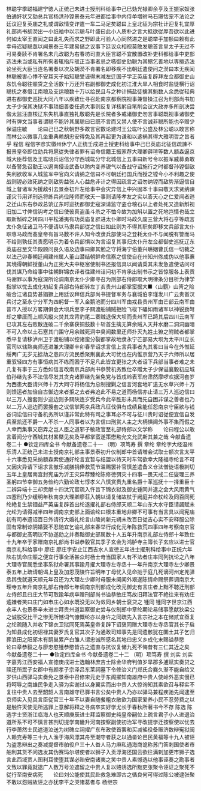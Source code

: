 <!-- { "loadSidebar": true } -->
林聪字季聪福建宁徳人正统己未进士授刑科给事中己巳劾光禄卿余亨及王振家奴张伯通奸状又劾总兵官杨洪孙镗景泰元年进都给事中内侍单増驸马石璟怙宠不法论之廷议迎复英庙之礼或谓敌情变诈遣一车二马足矣聪曰上皇北征为宗社计迎复礼宜厚礼部尚书胡濙出一小纸袖中以示聪与叶盛曰此小人质朴之言大抵欲従厚吾欲以此进何如太宰王直闻之曰此礼失而求之野即此可验人心同然进之是聪举手加额曰赖有此幸毋迟疑聪亟以闻景泰三年建易储之议事下廷议众相视莫敢发聪首言皇太子无过不可易奏牍不肯署名未几改聪为右春坊司直大臣言聪不宜散置改补吏科都给事中吏部选法未当或私有所徇者辄指斥驳正当事者忌之嗾御史劾聪为其甥乞善地以専擅选法论坐死大臣当连名署奏以次及胡濙不肯署名即移疾不出朝廷遣使问之濙曰本无疾闻林聪被害心悸不安耳天子始知聪受诬得末减左迁国子学正英庙复辟拜左佥都御史山东饥令聪往赈贷之全活数十万还升右副都御史成化初江淮大旱人相食时盐徒横行诏聪抚之奏借江南粮及支运粮数十万以给民且与之种计捕盐徒擒其魁数人余悉従轻典进右都御史巡抚大同八年以疾致仕寻召赴南京都察院视事兼督操江召为刑部尚书加太子少保其决狱不事琐细善委任遇大事则反复详核躬自笔削会议大政亦多所剖决尝偕太监汪直核辽东失机事直独礼敬聪先是长院者多戒诸御史勿言事聪既视事诸御史时有弹文当事者谓聪不能钤其属聪曰已既不言而又禁人使不言诚非聪所能也卒赠少保谥庄敏　　论曰己巳之秋朝野多故言官数论建时王公竑叶公盛及林公聪以敢言称而林公以微事几坐重典赖胡忠安得免及其再起更为谦和以逺祸其得大雅明哲之旨者乎
程信
程信字彦实徽州休宁人正统壬戌进士授吏科给事中己巳英庙北征信疏諌不报景皇帝即位劾兵将扈従失律者罪有诏命信籍王振家荐大理卿薛瑄等数人额森逼京城大臣荐信及王竑晓兵诏信分守西城竑分守北城信上五事曰新号令以振军威募勇敢以备警急召勤王以遏南侵设武备以防内变养锐气以备战守诏施行之时都督孙镗御敌失利欲收军入城监军中官向义请纳之信曰不可朝廷扫国兵而授之镗今小不利趣之使战则镗必效死纳之则敌势益张人心益危非计之得因疏言之诏勿纳镗而敌势渐逼信自城上督诸军为援敌引去景泰初升左给事中会灾异信上中兴固本十事曰敬天求贤纳谏谨灾节用详刑选将练兵尚俭隆师而敬天一事则请隆孝友之实以答天心之仁爱闻者韪之迁山东右叅政总饷辽东时巡抚都御史寇深请监守盗仓粮石以上者处死又造新斛视旧加二寸俾信钩考之信曰使彼真盗虽斗杀之不恤今故为加斛以置之死地岂情也哉立取新斛碎之转四川平松潘夷有功英庙复辟进太仆卿时马政久废三营大将石亨等疏言太仆急征诸卫马不便请以马隶兵部従之信曰如此则为不得其职矣即移文兵部言太仆职専马政而髙皇帝有旨马数不许人知今改隶兵部使马之登耗太仆不与闻脱有警而马不给则孰任其责愿明示为着令兵部惧以为言诏复其事归太仆升左佥都御史巡抚辽东英庙召至文华殿顾问良久语及边事曰卿其勉之守将海宁伯董兴聮姻曹氏信一切裁之以法己卯春朝廷闻建州属人董山潜结朝鲜命信察之信使自在州知州佟成伪以他事亷其境得朝鲜授董山为正宪大夫中枢宻使制书还报信具以闻请乗其未发急遣使诘问可伐其谋乃命给事中往朝鲜锦衣译者往建州诘问初不肯承出制书示之皆惊服各上表贡马谢罪以事为寇深所论调南京太仆少卿寻召为刑部右侍郎取大明律条分目析为律学指掌以忧去成化初起复兵部右侍郎转左丁亥贵州山都掌蛮据大■〈山覇〉山箐之险破合江诸县势甚猖獗上用廷议拜信兵部尚书提督军务与襄城伯李瑾发川广云贵畨汉兵讨之至永宁分军为四躬督一军入金鹅池而分四川军由戎县贵州军由芒部云南军由普市入授以方畧期俱会大坝兵至李子闗渡船铺贼拒险飞梭下礧如雨诸军以神锐劲弩却之攀厓而上顺风縦火焚其龙背豹尾二寨贼退保大坝而贵州军已踦其后四川云南军已攻其左右败散连破二千余寨获铜鼓数十斩首生擒无算余贼入天井水磨二洞洞幽暗不可入命以土石塞其门围守月余贼死洞中臭闻数里还师扑灭九姓土獠之附贼者都掌悉平复请移泸州卫于渡船铺以控诸蛮分裂都掌故地隶永宁芒部易大坝为太平川立长官司以辖熟夷师还进兼大理卿辛卯春旱诏求言信上言兵事者九其畧曰当今在外惟延绥两广无岁无掳劫之患四方流民悉聚荆襄此大可忧也在内惟京营乃天子六师所以居重驭轻四方有事恒病其不练而困于不足凡此皆宜更张之大者诏下兵部当事者难之未几复有事于三方悉如信言改南京兵部尚书叅赞机务致仕卒赠太子少保谥襄毅初应城伯孙继先多不法信尽发其贪克诸罪继先坐免党与皆戌岭表军府肃然摩啰欢据河套岁为西患大臣请兴师十万大同守将杨信为总制搜剿之信言河套地旷逺无水草兴师十万则馈运者加倍自古御边来者拒之去者弗追此不易之道而杨信亦止请三万人巡边信曰以三万人搜套则少巡边则多闗陜连岁受兵今此举胜形未具而先自困非谋之善者也乃以二万人巡边而罢搜套之议信掌两京兵政凡征伐俱有成绩且能任怨南京守臣欲与钱谷词讼信曰守备机务所以谨非常此特有司之事耳必不可与征川贵时诏従便宜信自发兵至凯还不爵一人不杀一人同事者以为言信曰刑赏人主之大柄惧阃外事不集而假之人幸而集事又窃弄之岂人臣之道邪子敏政官至礼部侍郎以文学称　　论曰程公以敢言着闻分守西城其材畧槩见矣及平都掌蛮遂策懋勲允文允武斯其兼之哉
今献备遗卷二十
●钦定四库全书
今献备遗卷二十一
（明）项笃寿 撰
章纶
章纶字大经温州乐清人正统己未进士授南京礼部主事景泰初升仪制郎中首请増会试取士额次言太平十六事悉见采纳额森索使通好纶言宜暂与结盟以待天时车驾欲幸大隆福寺纶言不可又因灾异请下诏求言撤乐减膳捐俸救荒节滥赐罢补官慎差遣备义仓汰僧徒语极剀切五年上皇居南宫封宪庙为沂王灾异荐臻纶陈修徳弭灾十四事一畏天戒二任燮理三养圣躬四节幸御五务俭约六勤论政七惇孝义八慎赏赉九重名爵十革巡抚十一择重臣十二辨异端十三却贡献十四汰冗官疏入忤旨下锦衣狱及御史锺同并逮之会大风雨黄气四塞刑乃少缓明年秋南京大理卿廖荘入朝以请复储故杖于阙庭并命杖纶及同百同死纶絶复生禁锢益严英庙复辟首出纶遂擢礼部右侍郎天顺二年山东大水守臣请蠲赋未允纶为请得减半四年调南京吏部上面谕纶曰根本重地非卿不可事有当言具以闻宪庙初有司奉遗诏百日外请行大婚礼纶言山陵尚新元朔未改百日従吉心实不安释服公除固有常制谅阴婚娶不忍随宜乞谕礼部来春举行成化元年陈救荒四事四年考察南京官与都御史髙明议不协遂劾之并奏黜御史部属数十人五年升南京礼部左侍郎十年致仕十九年卒于家赠南京礼部尚书谥恭毅官其季子玄会为鸿胪寺主簿长子玄应以进士官南京礼科给事中
廖庄
廖庄字安止江西吉水人宣徳五年进士擢刑科给事中正统六年陜右饥命庄赈之便宜行事全活甚众时杨士竒当国家人有不法者庄率同列抗论之八年大理寺官属悉坐事系狱命署其事踰月擢大理寺左寺丞十一年升南京大理寺左少卿景泰五年上疏请朝谒上皇及加恩茂陵忤旨明年丁母忧入见命挞于庭几死谪河州定羌驿丞舆曳就道天顺元年召还为大理左少卿时母服未阕闻外艰遂陈情命赐祭葬调南京大理寺五年升南京礼部右侍郎七年调南京刑部成化改元御史有言庄者上黜不聴迁刑部左侍郎且曰庄大节可取踰年病卒赠刑部尚书谥恭敏庄笃故旧拜法官不絶往来有劝庄逺嫌者笑曰庄门如市庄心如水既没无以为敛同乡朝士裒贷之
锺同
锺同字世京江西永丰人也景泰辛未进士拜贵州道监察御史尝与仪制郎中章纶期论易储事愿献狄梁公之诚脱受比干之惨无所憾词气慷慨纶亦以身许之同疏先入言宗社之本在储贰宜亟复之纶疏随入并收下锦衣卫狱同死焉英皇帝复辟下诏襃同赠大理寺左寺丞官其长子启为知县成化初诏禄其妻罗氏复官其次子为通政司知事先是同遗骸犹在圜土其子乞归葬浪田之阳邱木有鹊巢累产白雏人谓忠诚所感名其地曰忠义乡成化末赐谥恭愍　　论曰章恭毅之与廖忠愍锺恭愍皆古之遗直与抗议复储九死不悔昔有三仁其近之矣
今献备遗卷二十一
●钦定四库全书
今献备遗卷二十二
（明）项笃寿 撰
刘实
刘实字嘉秀江西安福人宣徳庚戌进士选翰林庶吉士除金华府判值岁旱郡多逋赋实奏贷之赎还所鬻子女郡中有颜孝子宗泽吕东莱祠墓下令修治义门郑氏合爨久渐不能自给又岁供山西驿马实奏免之景泰中召修宋元史于东阁擢知南雄府中贵人使岭外恶实慢已将呵辱之南雄民争走入驿为实谢过以身翼实而出中贵人大惊询知其素欲召与释实不复往中贵人去至韶韶人言南雄守已驿书言公矣中贵人乃亦以驿马兼程疾驰先闻逮至京师实入见具言臣従官三十年不以妻自随餐粗衣敝欲为国家爱养小民不忍劳费之以是触忤天使无所逃罪上意解将释之寻病卒实好学尤长于春秋所著书今不存
陈选
陈选字士贤浙江临海人也天顺庚辰进士拜监察御史纯皇帝嗣位上疏言君子小人进退治道所系不可不慎言甚剀切提学南畿升河南按察副使初治军寻改提学迁按察使以忧去行李萧然士民遮道泣送为树碑立祠擢广东布政使首罢和买减徭役备赈济数辩寃狱闽人赖克寿等三十九人渔于海风漂其舟至潮守者获之以通畨论邑民黄福等十九人被诬为盗悉辩出之奏减提督市舶役户三十人畨人马力麻私通海商诡称苏门答剌国使者市舶利其货不问选发其伪赛玛尔堪使者以狮子入贡浮海还国云欲往满剌加更市狮子选言此西域贾人图利耳使堕其谋必贻安南诸夷之笑中贵人素憾选以他事诬奏之勘事者文致以罪竟就逮广人数万号泣遮留之中贵人复以赂诱选所黜吏张聚令诬证之聚死不従行至南安病死　　论曰刘公能使其民赴救急难即古之循良何可得过陈公被逮张聚不敢以怨贼故诬之亦犹李平之哭诸葛者与
杨继宗
